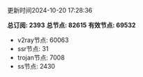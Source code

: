 更新时间2024-10-20 17:28:36

**总订阅: 2393**
**总节点: 82615**
**有效节点: 69532**
- v2ray节点: 60063
- ssr节点: 31
- trojan节点: 7008
- ss节点: 2430
